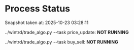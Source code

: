 # Process Status

Snapshot taken at: 2025-10-23 03:28:11

../wintrd/trade_algo.py --task price_update: **NOT RUNNING**

../wintrd/trade_algo.py --task buy_sell: **NOT RUNNING**

